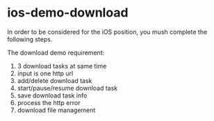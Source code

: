 ios-demo-download
=================

In order to be considered for the iOS position, you mush complete the following steps.

The download demo requirement:
1. 3 download tasks at same time
2. input is one http url
3. add/delete download task
4. start/pause/resume download task
5. save download task info
6. process the http error
7. download file management
